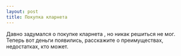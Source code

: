 ```yaml
---
layout: post 
title: Покупка кларнета 
--- 
```

Давно задумался о покупке кларнета , но никак решиться не мог. Теперь вот деньги появились, расскажите о преимуществах, недостатках, кто может.
